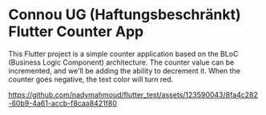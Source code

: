 # Connou UG (Haftungsbeschränkt) Flutter Counter App

This Flutter project is a simple counter application based on the BLoC (Business Logic Component) architecture. The counter value can be incremented, and we'll be adding the ability to decrement it. When the counter goes negative, the text color will turn red.


https://github.com/nadymahmoud/flutter_test/assets/123590043/8fa4c282-60b9-4a61-accb-f8caa8421f80


 
